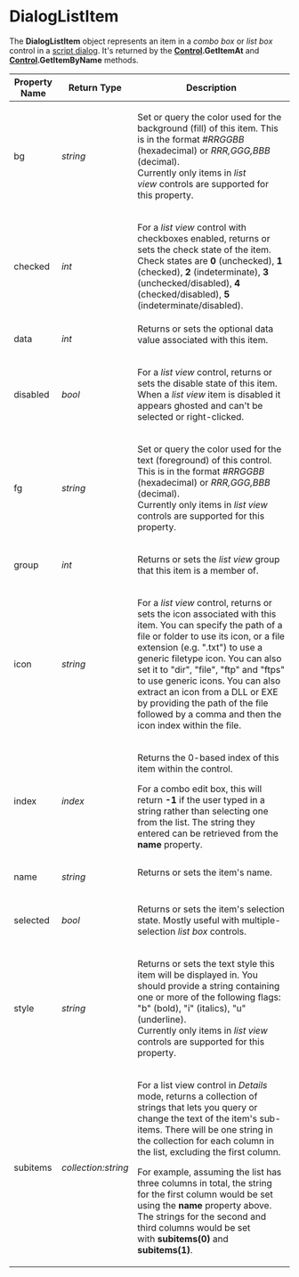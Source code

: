 # DialogListItem

The **DialogListItem** object represents an item in a *combo box* or *list box* control in a [script dialog](/Manual/scripting/script_dialogs/README.md). It's returned by the **[Control](control.md).GetItemAt** and **[Control](control.md).GetItemByName** methods.

<table>
<thead><tr><th>
Property Name</th><th>
Return Type</th><th>
Description
</th></tr></thead><tbody><tr><td>
bg</td><td>

*string*</td><td>

Set or query the color used for the background (fill) of this item. This is in the format *\#RRGGBB* (hexadecimal) or *RRR,GGG,BBB* (decimal).  
Currently only items in *list view* controls are supported for this property.
</td></tr><tr><td>
checked</td><td>

*int*</td><td>

For a *list view* control with checkboxes enabled, returns or sets the check state of the item.  
Check states are **0** (unchecked), **1** (checked), **2** (indeterminate), **3** (unchecked/disabled), **4** (checked/disabled), **5** (indeterminate/disabled).
</td></tr><tr><td>
data</td><td>

*int*</td><td>
Returns or sets the optional data value associated with this item.
</td></tr><tr><td>
disabled</td><td>

*bool*</td><td>

For a *list view* control, returns or sets the disable state of this item. When a *list view* item is disabled it appears ghosted and can't be selected or right-clicked.
</td></tr><tr><td>
fg</td><td>

*string*</td><td>

Set or query the color used for the text (foreground) of this control. This is in the format *\#RRGGBB* (hexadecimal) or *RRR,GGG,BBB* (decimal).  
Currently only items in *list view* controls are supported for this property.
</td></tr><tr><td>
group</td><td>

*int*</td><td>

Returns or sets the *list view* group that this item is a member of.
</td></tr><tr><td>
icon</td><td>

*string*</td><td>

For a *list view* control, returns or sets the icon associated with this item. You can specify the path of a file or folder to use its icon, or a file extension (e.g. ".txt") to use a generic filetype icon. You can also set it to "dir", "file", "ftp" and "ftps" to use generic icons. You can also extract an icon from a DLL or EXE by providing the path of the file followed by a comma and then the icon index within the file.
</td></tr><tr><td>
index</td><td>

*index*</td><td>

Returns the 0-based index of this item within the control.

For a combo edit box, this will return **-1** if the user typed in a string rather than selecting one from the list. The string they entered can be retrieved from the **name** property.
</td></tr><tr><td>
name</td><td>

*string*</td><td>
Returns or sets the item's name.
</td></tr><tr><td>
selected</td><td>

*bool*</td><td>

Returns or sets the item's selection state. Mostly useful with multiple-selection *list box* controls.
</td></tr><tr><td>
style</td><td>

*string*</td><td>

Returns or sets the text style this item will be displayed in. You should provide a string containing one or more of the following flags: "b" (bold), "i" (italics), "u" (underline).  
Currently only items in *list view* controls are supported for this property.
</td></tr><tr><td>
subitems</td><td>

*collection:string*</td><td>

For a list view control in *Details* mode, returns a collection of strings that lets you query or change the text of the item's sub-items. There will be one string in the collection for each column in the list, excluding the first column.

For example, assuming the list has three columns in total, the string for the first column would be set using the **name** property above. The strings for the second and third columns would be set with **subitems(0)** and **subitems(1)**.
</td></tr></tbody>
</table>

